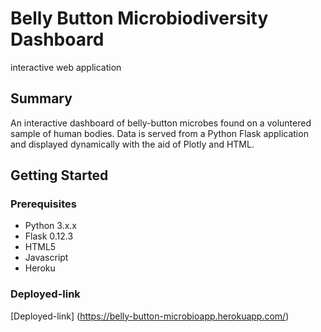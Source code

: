 # Belly Button Microbiodiversity Dashboard
interactive web application


## Summary
An interactive dashboard of belly-button microbes found on a voluntered sample of human bodies. Data is served from a Python Flask application and displayed dynamically with the aid of Plotly and HTML.

## Getting Started

### Prerequisites
* Python 3.x.x
* Flask 0.12.3
* HTML5
* Javascript
* Heroku

### Deployed-link

[Deployed-link] (https://belly-button-microbioapp.herokuapp.com/)
